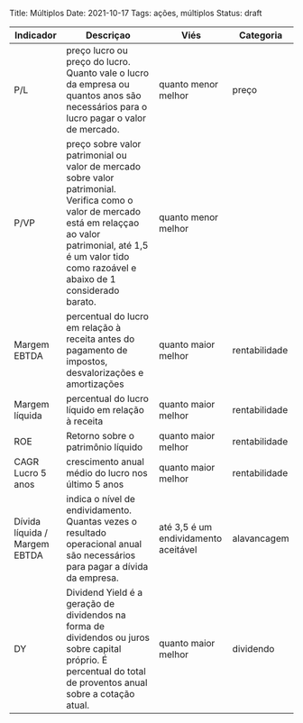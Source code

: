 Title: Múltiplos
Date: 2021-10-17
Tags: ações, múltiplos
Status: draft


| Indicador | Descriçao | Viés | Categoria |
| ---- | ------ | ------ | ---- |
| P/L | preço lucro ou preço do lucro. Quanto vale o lucro da empresa ou quantos anos são necessários para o lucro pagar o valor de mercado. | quanto menor melhor | preço |
| P/VP | preço sobre valor patrimonial ou valor de mercado sobre valor patrimonial. Verifica como o valor de mercado está em relaççao ao valor patrimonial, até 1,5 é um valor tido como razoável e abaixo de 1 considerado barato. | quanto menor melhor | | preço |
| Margem EBTDA | percentual do lucro em relação à receita antes do pagamento de impostos, desvalorizações e amortizações | quanto maior melhor | rentabilidade |
| Margem líquida | percentual do lucro líquido em relação à receita | quanto maior melhor | rentabilidade |
|ROE | Retorno sobre o patrimônio líquido | quanto maior melhor | rentabilidade |
| CAGR Lucro 5 anos | crescimento anual médio do lucro nos último 5 anos | quanto maior melhor | rentabilidade |
| Dívida líquida / Margem EBTDA | indica o nível de endividamento. Quantas vezes o resultado operacional anual são necessários para pagar a dívida da empresa. | até 3,5 é um endividamento aceitável | alavancagem |
| DY | Dividend Yield é a geração de dividendos na forma de dividendos ou juros sobre capital próprio. É percentual do total de proventos anual sobre a cotação atual.  | quanto maior melhor |dividendo |
